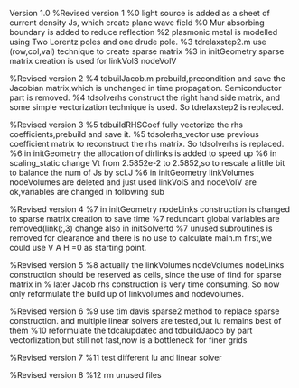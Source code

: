 Version 1.0
%Revised version 1
%0 light source is added as a sheet of current density Js, which create plane wave field 
%0 Mur absorbing boundary is added to reduce reflection
%2 plasmonic metal is modelled using Two Lorentz poles and one drude pole.
%3 tdrelaxstep2.m use (row,col,val) technique to create sparse matrix
%3 in initGeometry sparse matrix creation is used for linkVolS nodeVolV

%Revised version 2
%4 tdbuilJacob.m prebuild,precondition and save  the Jacobian matrix,which is unchanged in time propagation. Semiconductor part is removed.
%4 tdsolverhs construct the right hand side matrix, and some simple vectorization technique is used. So tdrelaxstep2 is replaced.

%Revised version 3
%5 tdbuildRHSCoef fully vectorize the rhs coefficients,prebuild and save it. 
%5 tdsolerhs_vector use previous coefficient matrix to reconstruct the rhs matrix. So tdsolverhs is replaced. 
%6 in initGeometry the allocation of dirlinks is added to speed up
%6 in scaling_static change Vt from 2.5852e-2 to 2.5852,so to rescale a little bit to balance the num of Js by scl.J
%6 in initGeometry linkVolumes nodeVolumes are deleted and just used linkVolS and nodeVolV are ok,variables are changed in following sub

%Revised version 4
%7 in initGeometry nodeLinks construction is changed to sparse matrix creation to save time
%7 redundant global variables are removed(link(:,3) change also in initSolvertd
%7 unused subroutines is removed for clearance and there is no use to calculate main.m first,we could use V A H =0 as starting point.

%Revised version 5
%8 actually the linkVolumes nodeVolumes nodeLinks construction should be reserved as cells, since the use of find for sparse matrix in
%   later Jacob rhs construction is very time consuming. So now only reformulate the build up of linkvolumes and nodevolumes.

%Revised version 6
%9 use tim davis  sparse2 method to replace sparse construction. and multiple linear solvers are tested,but lu remains best of them
%10 reformulate the tdcalupdatec and tdbuildJaocb by part vectorlization,but still not fast,now is a bottleneck for finer grids

%Revised version 7
%11 test different lu and linear solver

%Revised version 8
%12 rm unused files
